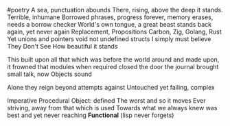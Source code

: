 #poetry
A sea, punctuation abounds
There, rising, above the deep it stands.
Terrible, inhumane
Borrowed phrases, progress forever, memory erases, needs a borrow
checker
World's own tongue, a great beast stands
back again, yet never again
Replacement, Propositions
Carbon, Zig, 
Golang, Rust
Yet unions and pointers
void not undefined
structs
I simply must believe
They Don't See
How beautiful it stands

This built upon all that which was before
the world around and made upon, it frowned
that modules when required closed the door
the journal brought small talk, now Objects sound

Alone they reign beyond attempts against
Untouched yet failing, complex


Imperative
Procedural
Object: defined
The worst and so it moves
Ever striving, away from that which is used
Towards what we always knew
was best
and yet
never reaching
**Functional**
(lisp never forgets)